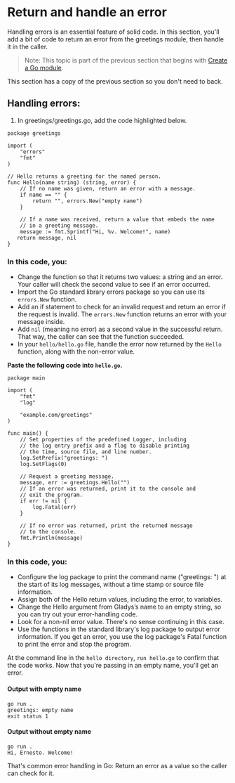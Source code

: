 # Return and handle an error

Handling errors is an essential feature of solid code. In this section, you'll add a bit of code to return an error from the greetings module, then handle it in the caller.

> Note: This topic is part of the previous section that begins with [Create a Go module](../02-modules/).

This section has a copy of the previous section so you don't need to back.

## Handling errors:

1. In greetings/greetings.go, add the code highlighted below.

```
package greetings

import (
    "errors"
    "fmt"
)

// Hello returns a greeting for the named person.
func Hello(name string) (string, error) {
    // If no name was given, return an error with a message.
    if name == "" {
        return "", errors.New("empty name")
    }

    // If a name was received, return a value that embeds the name
    // in a greeting message.
    message := fmt.Sprintf("Hi, %v. Welcome!", name)
   return message, nil
}
```
### In this code, you:

- Change the function so that it returns two values: a string and an error. Your caller will check the second value to see if an error occurred.
- Import the Go standard library errors package so you can use its `errors.New` function.
- Add an if statement to check for an invalid request and return an error if the request is invalid. The `errors.New` function returns an error with your message inside.
- Add `nil` (meaning no error) as a second value in the successful return. That way, the caller can see that the function succeeded.
- In your `hello/hello.go` file, handle the error now returned by the `Hello` function, along with the non-error value.


**Paste the following code into `hello.go`.**

```
package main

import (
    "fmt"
    "log"

    "example.com/greetings"
)

func main() {
    // Set properties of the predefined Logger, including
    // the log entry prefix and a flag to disable printing
    // the time, source file, and line number.
    log.SetPrefix("greetings: ")
    log.SetFlags(0)

    // Request a greeting message.
    message, err := greetings.Hello("")
    // If an error was returned, print it to the console and
    // exit the program.
    if err != nil {
        log.Fatal(err)
    }

    // If no error was returned, print the returned message
    // to the console.
    fmt.Println(message)
}
```

### In this code, you:

- Configure the log package to print the command name ("greetings: ") at the start of its log messages, without a time stamp or source file information.
- Assign both of the Hello return values, including the error, to variables.
- Change the Hello argument from Gladys’s name to an empty string, so you can try out your error-handling code.
- Look for a non-nil error value. There's no sense continuing in this case.
- Use the functions in the standard library's log package to output error information. If you get an error, you use the log package's Fatal function to print the error and stop the program.

At the command line in the `hello directory`, `run hello.go` to confirm that the code works.
Now that you're passing in an empty name, you'll get an error.


#### Output with empty name
```
go run .
greetings: empty name
exit status 1
```

#### Output without empty name
```
go run .
Hi, Ernesto. Welcome!
```

That's common error handling in Go: Return an error as a value so the caller can check for it.
